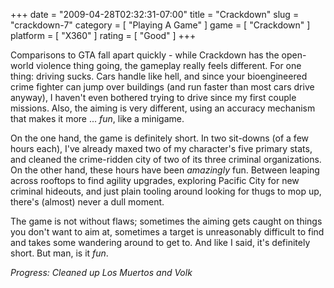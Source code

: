 +++
date = "2009-04-28T02:32:31-07:00"
title = "Crackdown"
slug = "crackdown-7"
category = [ "Playing A Game" ]
game = [ "Crackdown" ]
platform = [ "X360" ]
rating = [ "Good" ]
+++

Comparisons to GTA fall apart quickly - while Crackdown has the open-world violence thing going, the gameplay really feels different.  For one thing: driving sucks.  Cars handle like hell, and since your bioengineered crime fighter can jump over buildings (and run faster than most cars drive anyway), I haven't even bothered trying to drive since my first couple missions.  Also, the aiming is very different, using an accuracy mechanism that makes it more ... <i>fun</i>, like a minigame.

On the one hand, the game is definitely short.  In two sit-downs (of a few hours each), I've already maxed two of my character's five primary stats, and cleaned the crime-ridden city of two of its three criminal organizations.  On the other hand, these hours have been <i>amazingly</i> fun.  Between leaping across rooftops to find agility upgrades, exploring Pacific City for new criminal hideouts, and just plain tooling around looking for thugs to mop up, there's (almost) never a dull moment.

The game is not without flaws; sometimes the aiming gets caught on things you don't want to aim at, sometimes a target is unreasonably difficult to find and takes some wandering around to get to.  And like I said, it's definitely short.  But man, is it <i>fun</i>.

<i>Progress: Cleaned up Los Muertos and Volk</i>